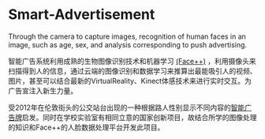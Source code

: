 # Smart-Advertisement
Through the camera to capture images, recognition of human faces in an image, such as age, sex, and analysis corresponding to push advertising.

智能广告系统利用成熟的生物图像识别技术和机器学习 [(Face++)](http://www.faceplusplus.com.cn) ，利用摄像头来扫描得到人的信息，通过云端的图像识别和数据学习来推算出最能吸引人的视频、图片，甚至可以结合最新的VirtualReality、Kinect体感技术来进行实时交互。为广告宣注入新生力量。

受2012年在伦敦街头的公交站台出现的一种根据路人性别显示不同内容的[智能广告牌](http://goo.gl/90S1J7)启发。同时在学校实验室有相同立意的国家创新项目，故结合所学的图像处理的知识和Face++的人脸数据处理平台开发此项目。
